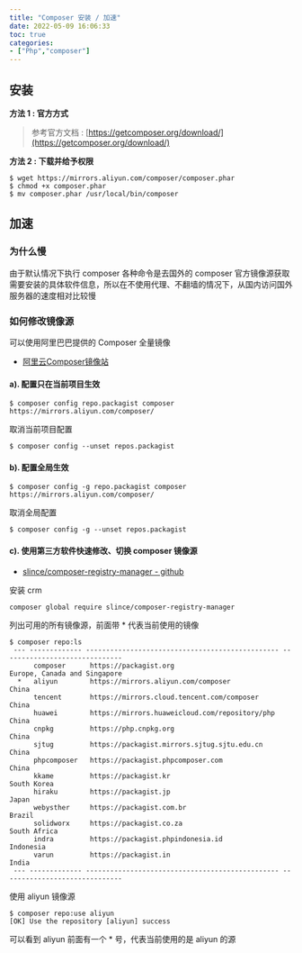 ```yaml
---
title: "Composer 安装 / 加速"
date: 2022-05-09 16:06:33
toc: true
categories:
- ["Php","composer"]
---
```


## 安装
**方法 1 : 官方方式**
> 参考官方文档 : [https://getcomposer.org/download/](https://getcomposer.org/download/)

**方法 2 : 下载并给予权限**



```
$ wget https://mirrors.aliyun.com/composer/composer.phar
$ chmod +x composer.phar
$ mv composer.phar /usr/local/bin/composer
```

## 加速

### 为什么慢
由于默认情况下执行 composer 各种命令是去国外的 composer 官方镜像源获取需要安装的具体软件信息，所以在不使用代理、不翻墙的情况下，从国内访问国外服务器的速度相对比较慢

### 如何修改镜像源
可以使用阿里巴巴提供的 Composer 全量镜像 

- [阿里云Composer镜像站](https://developer.aliyun.com/composer)

#### a). 配置只在当前项目生效
```
$ composer config repo.packagist composer https://mirrors.aliyun.com/composer/
```
取消当前项目配置
```
$ composer config --unset repos.packagist
```

#### b). 配置全局生效
```
$ composer config -g repo.packagist composer https://mirrors.aliyun.com/composer/
```
取消全局配置
```
$ composer config -g --unset repos.packagist
```

#### c). 使用第三方软件快速修改、切换 composer 镜像源

- [slince/composer-registry-manager - github](https://github.com/slince/composer-registry-manager)

安装 crm
```
composer global require slince/composer-registry-manager
```


列出可用的所有镜像源，前面带 * 代表当前使用的镜像
```
$ composer repo:ls
 --- ------------- ------------------------------------------------ ------------------------------
      composer      https://packagist.org                            Europe, Canada and Singapore
  *   aliyun        https://mirrors.aliyun.com/composer              China
      tencent       https://mirrors.cloud.tencent.com/composer       China
      huawei        https://mirrors.huaweicloud.com/repository/php   China
      cnpkg         https://php.cnpkg.org                            China
      sjtug         https://packagist.mirrors.sjtug.sjtu.edu.cn      China
      phpcomposer   https://packagist.phpcomposer.com                China
      kkame         https://packagist.kr                             South Korea
      hiraku        https://packagist.jp                             Japan
      webysther     https://packagist.com.br                         Brazil
      solidworx     https://packagist.co.za                          South Africa
      indra         https://packagist.phpindonesia.id                Indonesia
      varun         https://packagist.in                             India
 --- ------------- ------------------------------------------------ ------------------------------
```
使用 aliyun 镜像源
```
$ composer repo:use aliyun
[OK] Use the repository [aliyun] success
```
可以看到 aliyun 前面有一个 * 号，代表当前使用的是 aliyun 的源


